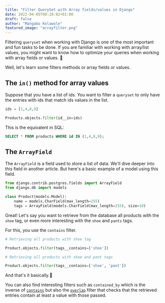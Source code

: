 ```yaml
---
title: "Filter QuerySet with Array fields/values in Django"
date: 2022-04-05T00:28:02+01:00
draft: false
author: "Mangabo Kolawole"
featured_image: "arrayfilter.png"
---
```


Filtering `queryset` when working with Django is one of the most important and fun tasks to be done. 
If you are familiar with working with array/list values, you might want to know how to optimize your queries when working with array fields or values. 🚀

Well, let's learn some filters methods or array fields or values. 

## The `in()` method for array values

Suppose that you have a list of ids. You want to filter a `queryset` to only have the entries with ids that match ids values in the list.

```python
ids = [1,4,8,9]

Products.objects.filter(id__in=ids)
```

This is the equivalent in SQL:
```SQL
SELECT * FROM products WHERE id IN (1,4,8,9);
```

## The `ArrayField`

The `ArrayField` is a field used to store a list of data. We'll dive deeper into this field in another article. But here's a basic example of a model using this field.

```python
from django.contrib.postgres.fields import ArrayField
from django.db import models

class Product(models.Model):
    name = models.CharField(max_length=255)
    tags = ArrayField(models.CharField(max_length=255), size=10)
```
Great! Let's say you want to retrieve from the database all products with the `shoe` tag, or even more interesting with the `shoe` and `pants` tags.

For this, you use the `contains` filter. 

```python
# Retrieving all products with shoe tag

Product.objects.filter(tags__contains=['shoe'])

# Retrieving all products with shoe and pant tags

Product.objects.filter(tags__contains=['shoe', 'pant'])
```
And that's it basically.👀

You can also find interesting filters such as `contained_by` which is the inverse of [`contains`](https://docs.djangoproject.com/fr/4.0/ref/contrib/postgres/fields/#contained-by) but also the [`overlap`](https://docs.djangoproject.com/fr/4.0/ref/contrib/postgres/fields/#overlap) filter that checks that the retrieved entries contain at least a value with those passed. 


